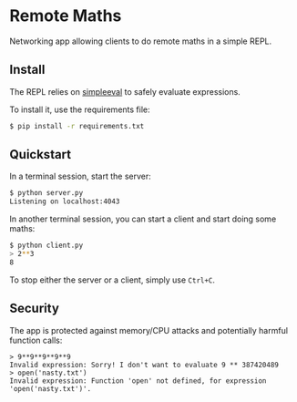 # Remote Maths

Networking app allowing clients to do remote maths in a simple REPL.

## Install

The REPL relies on [simpleeval](https://github.com/danthedeckie/simpleeval) to safely evaluate expressions.

To install it, use the requirements file:

```bash
$ pip install -r requirements.txt
```

## Quickstart

In a terminal session, start the server:

```bash
$ python server.py
Listening on localhost:4043
```

In another terminal session, you can start a client and start doing some maths:

```bash
$ python client.py
> 2**3
8
```

To stop either the server or a client, simply use `Ctrl+C`.

## Security

The app is protected against memory/CPU attacks and potentially harmful function calls:

```
> 9**9**9**9**9
Invalid expression: Sorry! I don't want to evaluate 9 ** 387420489
> open('nasty.txt')
Invalid expression: Function 'open' not defined, for expression 'open('nasty.txt')'.
```
